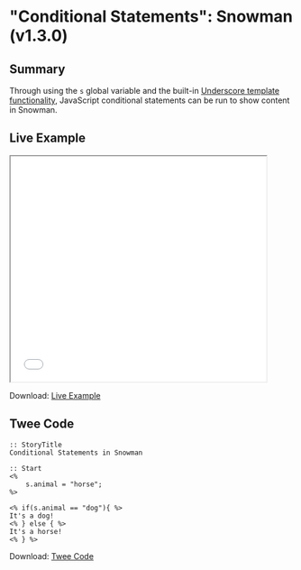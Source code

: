# "Conditional Statements": Snowman (v1.3.0)

## Summary

Through using the ```s``` global variable and the built-in [Underscore template functionality](http://underscorejs.org/#template), JavaScript conditional statements can be run to show content in Snowman.

## Live Example

<section>
<iframe src="snowman_conditionalstatements_example.html" height=400 width=90%></iframe>


Download: <a href="snowman_conditionalstatements_example.html" target="_blank">Live Example</a>
</section>

## Twee Code

```
:: StoryTitle
Conditional Statements in Snowman

:: Start
<%
	s.animal = "horse";
%>

<% if(s.animal == "dog"){ %>
It's a dog!
<% } else { %>
It's a horse!
<% } %>
```

Download: <a href="snowman_conditionalstatements_twee.txt" target="_blank">Twee Code</a>
